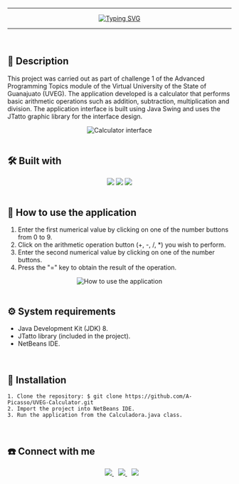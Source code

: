 <hr>
<p align="center">
  <a href="https://git.io/typing-svg">
    <img src="https://readme-typing-svg.demolab.com?font=Montserrat&weight=800&size=54&pause=1000&color=FF0000&center=true&vCenter=true&repeat=false&width=800&height=80&lines=UVEG-Calculator" alt="Typing SVG" />
  </a>
</p>
<hr><br>

## 📄 __Description__
This project was carried out as part of challenge 1 of the Advanced Programming Topics module of the Virtual University of the State of Guanajuato (UVEG). The application developed is a calculator that performs basic arithmetic operations such as addition, subtraction, multiplication and division. The application interface is built using Java Swing and uses the JTatto graphic library for the interface design.
<div align="center">
  <img src="https://user-images.githubusercontent.com/95196431/229979978-bee445b2-2bc4-42aa-96a6-b3df2e7648ca.jpg" alt="Calculator interface"/>
</div><br>

## 🛠️ __Built with__
<div align="center">
  <img src="https://img.shields.io/badge/Java-ED8B00?style=for-the-badge&logo=openjdk&logoColor=white"/>
  <img src="https://img.shields.io/badge/apache%20netbeans-1B6AC6?style=for-the-badge&logo=apache%20netbeans%20IDE&logoColor=white"/>
  <img src="https://img.shields.io/badge/GIT-E44C30?style=for-the-badge&logo=git&logoColor=white"/>
</div>
<br>

## 📕 __How to use the application__
1. Enter the first numerical value by clicking on one of the number buttons from 0 to 9.
2. Click on the arithmetic operation button (+, -, /, *) you wish to perform.
3. Enter the second numerical value by clicking on one of the number buttons.
4. Press the "=" key to obtain the result of the operation.
<div align="center">
  <img src="https://user-images.githubusercontent.com/95196431/229981471-62f39c7c-7a64-49be-a300-f660c0c5d2b6.gif" alt="How to use the application"/>
</div>
<br>

## ⚙️ __System requirements__
* Java Development Kit (JDK) 8.
* JTatto library (included in the project).
* NetBeans IDE.
<br>

## 💾 __Installation__
```
1. Clone the repository: $ git clone https://github.com/A-Picasso/UVEG-Calculator.git
2. Import the project into NetBeans IDE.
3. Run the application from the Calculadora.java class.
```
<br>

## ☎️ __Connect with me__
<div align="center">
  <a style="margin-left: 10px;" target="_blank" href="https://www.linkedin.com/in/jose-alberto-picasso-mtz/">
    <img src="https://img.shields.io/badge/LinkedIn-0077B5?style=for-the-badge&logo=linkedin&logoColor=white"/>
  </a>
  <a style="margin-left: 10px;" target="_blank" href="mailto:japm996@gmail.com">
    <img src="https://img.shields.io/badge/Gmail-D14836?style=for-the-badge&logo=gmail&logoColor=white"/>
  </a>
  <a style="margin-left: 10px;" target="_blank" href="https://github.com/A-Picasso">
    <img src="https://img.shields.io/badge/GitHub-100000?style=for-the-badge&logo=github&logoColor=white"/>
  </a>
</div>
